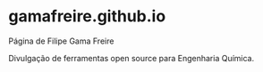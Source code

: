 # gamafreire.github.io
Página de Filipe Gama Freire

Divulgação de ferramentas open source para Engenharia Química.
